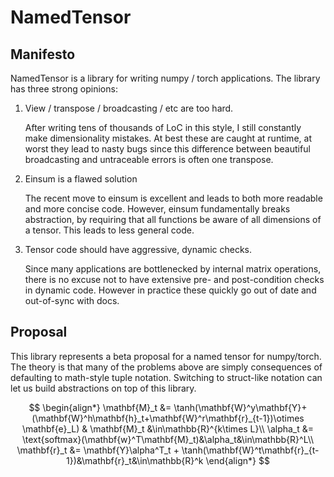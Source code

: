 # NamedTensor

## Manifesto

NamedTensor is a library for writing numpy / torch applications. The library has three strong opinions:

1) View / transpose / broadcasting / etc are too hard. 

    After writing tens of thousands of LoC in this style, I still constantly make dimensionality mistakes. 
    At best these are caught at runtime, at worst they lead to nasty bugs since this difference between 
    beautiful broadcasting and untraceable errors is often one transpose.

2) Einsum is a flawed solution

    The recent move to einsum is excellent and leads to both more readable and more concise code. 
    However, einsum fundamentally breaks abstraction, by requiring that all functions be aware of all 
    dimensions of a tensor. This leads to less general code. 

3) Tensor code should have aggressive, dynamic checks.

    Since many applications are bottlenecked by internal matrix operations, 
    there is no excuse not to have extensive pre- and post-condition checks in dynamic code. 
    However in practice these quickly go out of date and out-of-sync with docs. 

## Proposal

This library represents a beta proposal for a named tensor for numpy/torch. The theory is that 
many of the problems above are simply consequences of defaulting to math-style tuple notation. Switching to 
struct-like notation can let us build abstractions on top of this library. 

$$
\begin{align*}
\mathbf{M}_t &= \tanh(\mathbf{W}^y\mathbf{Y}+(\mathbf{W}^h\mathbf{h}_t+\mathbf{W}^r\mathbf{r}_{t-1})\otimes \mathbf{e}_L) & \mathbf{M}_t &\in\mathbb{R}^{k\times L}\\
\alpha_t &= \text{softmax}(\mathbf{w}^T\mathbf{M}_t)&\alpha_t&\in\mathbb{R}^L\\
\mathbf{r}_t &= \mathbf{Y}\alpha^T_t + \tanh(\mathbf{W}^t\mathbf{r}_{t-1})&\mathbf{r}_t&\in\mathbb{R}^k
\end{align*}
$$
